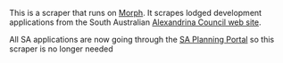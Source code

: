 This is a scraper that runs on [Morph](https://morph.io).  It scrapes lodged development applications from the South Australian [Alexandrina Council web site](https://www.alexandrina.sa.gov.au).

All SA applications are now going through the [SA Planning Portal](https://github.com/planningalerts-scrapers/saplanningportal) so this scraper is no longer needed
